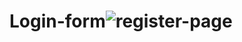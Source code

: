 # Login-form![register-page](https://user-images.githubusercontent.com/64549960/117568527-a1cd7600-b0b8-11eb-8eb4-49ca91e7f6df.png)
